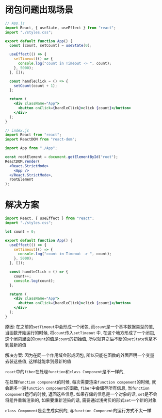 # 闭包问题出现场景

```jsx
// App.js
import React, { useState, useEffect } from "react";
import "./styles.css";

export default function App() {
  const [count, setCount] = useState(0);

  useEffect(() => {
    setTimeout(() => {
      console.log("count in Timeout -> ", count);
    }, 5000);
  }, []);

  const handleClick = () => {
    setCount(count + 1);
  };

  return (
    <div className="App">
      <button onClick={handleClick}>click {count}</button>
    </div>
  );
}
```

```jsx
// index.js
import React from "react";
import ReactDOM from "react-dom";

import App from "./App";

const rootElement = document.getElementById("root");
ReactDOM.render(
  <React.StrictMode>
    <App />
  </React.StrictMode>,
  rootElement
);
```

# 解决方案

```jsx
import React, { useEffect } from "react";
import "./styles.css";

let count = 0;

export default function App() {
  useEffect(() => {
    setTimeout(() => {
      console.log("count in Timeout -> ", count);
    }, 5000);
  }, []);

  const handleClick = () => {
    count++;
    console.log(count);
  };

  return (
    <div className="App">
      <button onClick={handleClick}>click {count}</button>
    </div>
  );
}
```

原因: 在之前的`setTimeout`中会形成一个闭包, 而`count`是一个基本数据类型的值, 当函数开始运行的时候, 将`count`传入`setTimeout` 中, 在这个地方形成了一个闭包, 这个闭包里面的`count`的值是`count`的初始值, 所以就算之后不断的`setState`也拿不到最新的值

解决方案: 因为在同一个作用域会形成闭包, 所以只能在函数的外面声明一个变量去装这些值, 这样就能拿到最新的值

`react`中的`fiber`在处理`function`和`class Component`是不一样的,

在处理`function component`的时候, 每次需要渲染`function component`的时候, 就会跑多一遍`function component`的函数, `fiber`中会储存所有信息, 当`function component`运行的时候, 返回这些信息. 如果存储的信息是一个对象的话, `set`是不会将组件重新渲染的, 如果要重新渲染的话, 需要通过浅拷贝的形式`set`一个新的对象

`class Component`是会生成实例的, 与`function Component`的运行方式不太一样
